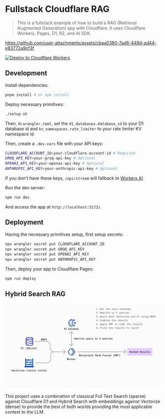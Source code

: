 # Fullstack Cloudflare RAG

> This is a fullstack example of how to build a RAG (Retrieval Augmented Generation) app with Cloudflare. It uses Cloudflare Workers, Pages, D1, R2, and AI SDK.

https://github.com/user-attachments/assets/cbaa0380-7ad6-448d-ad44-e83772a9cf3f

[![Deploy to Cloudflare Workers](https://deploy.workers.cloudflare.com/button)](https://deploy.workers.cloudflare.com/?url=https://github.com/RafalWilinski/cloudflare-rag)

## Development

Install dependencies:

```sh
pnpm install # or npm install
```

Deploy necessary primitives:

```sh
./setup.sh
```

Then, in `wrangler.toml`, set the `d1_databases.database_id` to your D1 database id and `kv_namespaces.rate_limiter` to your rate limiter KV namespace id.

Then, create a `.dev.vars` file with your API keys:

```sh
CLOUDFLARE_ACCOUNT_ID=your-cloudflare-account-id # Required
GROQ_API_KEY=your-groq-api-key # Optional
OPENAI_API_KEY=your-openai-api-key # Optional
ANTHROPIC_API_KEY=your-anthropic-api-key # Optional
```

If you don't have these keys, `/api/stream` will fallback to [Workers AI](https://developers.cloudflare.com/workers-ai/).

Run the dev server:

```sh
npm run dev
```

And access the app at `http://localhost:5173/`.

## Deployment

Having the necessary primitives setup, first setup secrets:

```sh
npx wrangler secret put CLOUDFLARE_ACCOUNT_ID
npx wrangler secret put GROQ_API_KEY
npx wrangler secret put OPENAI_API_KEY
npx wrangler secret put ANTHROPIC_API_KEY
```

Then, deploy your app to Cloudflare Pages:

```sh
npm run deploy
```

## Hybrid Search RAG

![Hybrid Search RAG](./assets/hybrid-rag.png)

This project uses a combination of classical Full Text Search (sparse) against Cloudflare D1 and Hybrid Search with embeddings against Vectorize (dense) to provide the best of both worlds providing the most applicable context to the LLM.
